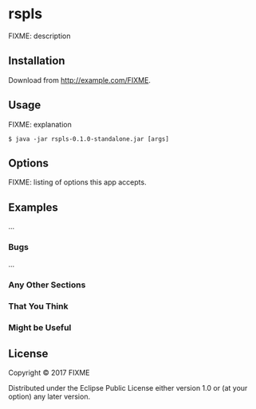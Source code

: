 # rspls

FIXME: description

## Installation

Download from http://example.com/FIXME.

## Usage

FIXME: explanation

    $ java -jar rspls-0.1.0-standalone.jar [args]

## Options

FIXME: listing of options this app accepts.

## Examples

...

### Bugs

...

### Any Other Sections
### That You Think
### Might be Useful

## License

Copyright © 2017 FIXME

Distributed under the Eclipse Public License either version 1.0 or (at
your option) any later version.
